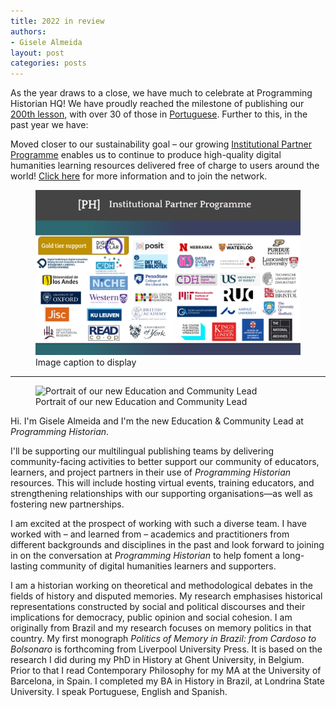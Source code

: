 ```yaml
---
title: 2022 in review
authors: 
- Gisele Almeida
layout: post
categories: posts 
---
```




As the year draws to a close, we have much to celebrate at Programming Historian HQ!
We have proudly reached the milestone of publishing our [200th lesson](https://doi.org/10.46430/phen0103), with over 30 of those in [Portuguese](https://programminghistorian.org/pt/). Further to this, in the past year we have:



Moved closer to our sustainability goal – our growing [Institutional Partner Programme](https://programminghistorian.org/en/supporters) enables us to continue to produce high-quality digital humanities learning resources delivered free of charge to users around the world! [Click here](http://tinyurl.com/ProgH) for more information and to join the network.

<p><figure><img src="/images/blog/Review-2022-Picture1.png" alt="Programming Historian's Institutional Partner Programme"/><figcaption>Image caption to display</figcaption> </figure></p> 


---

<p><figure><img src="/avatars/gisele-almeida.png" alt="Portrait of our new Education and Community Lead"/><figcaption>Portrait of our new Education and Community Lead</figcaption> </figure></p>

Hi. I'm Gisele Almeida and I'm the new Education & Community Lead at _Programming Historian_. 

I'll be supporting our multilingual publishing teams by delivering community-facing activities to better support our community of educators, learners, and project partners in their use of _Programming Historian_ resources. This will include hosting virtual events, training educators, and strengthening relationships with our supporting organisations—as well as fostering new partnerships.

I am excited at the prospect of working with such a diverse team. I have worked with – and learned from – academics and practitioners from different backgrounds and disciplines in the past and look forward to joining in on the conversation at _Programming Historian_ to help foment a long-lasting community of digital humanities learners and supporters.

I am a historian working on theoretical and methodological debates in the fields of history and disputed memories. My research emphasises historical representations constructed by social and political discourses and their implications for democracy, public opinion and social cohesion. I am originally from Brazil and my research focuses on memory politics in that country. My first monograph _Politics of Memory in Brazil: from Cardoso to Bolsonaro_ is forthcoming from Liverpool University Press. It is based on the research I did during my PhD in History at Ghent University, in Belgium. Prior to that I read Contemporary Philosophy for my MA at the University of Barcelona, in Spain. I completed my BA in History in Brazil, at Londrina State University. I speak Portuguese, English and Spanish.
